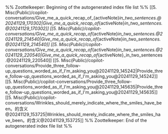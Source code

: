 %% Zoottelkeeper: Beginning of the autogenerated index file list  %%
 [[5. Misc(Public)/copilot-conversations/Give_me_a_quick_recap_of_{activeNote}_in_two_sentences.@20241129_170302|Give_me_a_quick_recap_of_{activeNote}_in_two_sentences.@20241129_170302]]
 [[5. Misc(Public)/copilot-conversations/Give_me_a_quick_recap_of_{activeNote}_in_two_sentences.@20241129_214540|Give_me_a_quick_recap_of_{activeNote}_in_two_sentences.@20241129_214540]]
 [[5. Misc(Public)/copilot-conversations/Give_me_a_quick_recap_of_{activeNote}_in_two_sentences.@20241129_220540|Give_me_a_quick_recap_of_{activeNote}_in_two_sentences.@20241129_220540]]
 [[5. Misc(Public)/copilot-conversations/Provide_three_follow-up_questions_worded_as_if_I'm_asking_you@20241129_145242|Provide_three_follow-up_questions_worded_as_if_I'm_asking_you@20241129_145242]]
 [[5. Misc(Public)/copilot-conversations/Provide_three_follow-up_questions_worded_as_if_I'm_asking_you@20241129_145635|Provide_three_follow-up_questions_worded_as_if_I'm_asking_you@20241129_145635]]
 [[5. Misc(Public)/copilot-conversations/Wrinkles_should_merely_indicate_where_the_smiles_have_been。的含义@20241129_153725|Wrinkles_should_merely_indicate_where_the_smiles_have_been。的含义@20241129_153725]]
%% Zoottelkeeper: End of the autogenerated index file list  %%
